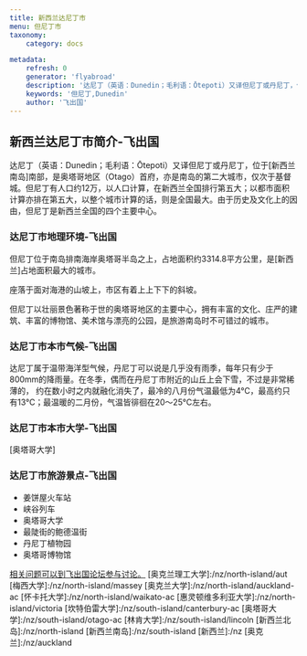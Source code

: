 ```yaml
---
title: 新西兰达尼丁市
menu: 但尼丁市
taxonomy:
    category: docs

metadata:
    refresh: 0
    generator: 'flyabroad'
    description: '达尼丁（英语：Dunedin；毛利语：Ōtepoti）又译但尼丁或丹尼丁，位于新西兰南岛南部，是奥塔哥地区（Otago）首府，亦是南岛的第二大城市，仅次于基督城。但尼丁有人口约12万，以人口计算，在新西兰全国排行第五大；以都市面积计算亦排在第五大，以整个城市计算的话，则是全国最大。由于历史及文化上的因由，但尼丁是新西兰全国的四个主要中心。'
    keywords: '但尼丁,Dunedin'
    author: '飞出国'
---
```

## 新西兰达尼丁市简介-飞出国

达尼丁（英语：Dunedin；毛利语：Ōtepoti）又译但尼丁或丹尼丁，位于[新西兰南岛]南部，是奥塔哥地区（Otago）首府，亦是南岛的第二大城市，仅次于基督城。但尼丁有人口约12万，以人口计算，在新西兰全国排行第五大；以都市面积计算亦排在第五大，以整个城市计算的话，则是全国最大。由于历史及文化上的因由，但尼丁是新西兰全国的四个主要中心。

### 达尼丁市地理环境-飞出国

但尼丁位于南岛排南海岸奥塔哥半岛之上，占地面积约3314.8平方公里，是[新西兰]占地面积最大的城市。

座落于面对海港的山坡上，市区有着上上下下的斜坡。

但尼丁以壮丽景色著称于世的奥塔哥地区的主要中心，拥有丰富的文化、庄严的建筑、丰富的博物馆、美术馆与漂亮的公园，是旅游南岛时不可错过的城市。

### 达尼丁市本市气候-飞出国

达尼丁属于温带海洋型气候，丹尼丁可以说是几乎没有雨季，每年只有少于800mm的降雨量。在冬季，偶而在丹尼丁市附近的山丘上会下雪，不过是非常稀薄的， 约在数小时之内就融化消失了，最冷的八月份气温最低为4°C，最高约只有13°C；最温暖的二月份，气温皆徘徊在20～25°C左右。

### 达尼丁市本市大学-飞出国

[奥塔哥大学]

### 达尼丁市旅游景点-飞出国

* 姜饼屋火车站
* 峡谷列车
* 奥塔哥大学
* 最陡街的鲍德温街
* 丹尼丁植物园
* 奥塔哥博物馆

[相关问题可以到飞出国论坛参与讨论。](http://bbs.fcgvisa.com/t/17152?target=_blank)
[奥克兰理工大学]:/nz/north-island/aut
[梅西大学]:/nz/north-island/massey
[奥克兰大学]:/nz/north-island/auckland-ac
[怀卡托大学]:/nz/north-island/waikato-ac
[惠灵顿维多利亚大学]:/nz/north-island/victoria
[坎特伯雷大学]:/nz/south-island/canterbury-ac
[奥塔哥大学]:/nz/south-island/otago-ac
[林肯大学]:/nz/south-island/lincoln
[新西兰北岛]:/nz/north-island
[新西兰南岛]:/nz/south-island
[新西兰]:/nz
[奥克兰]:/nz/auckland
